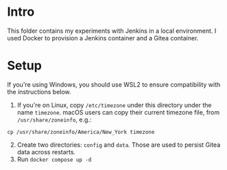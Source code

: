 # Intro

This folder contains my experiments with Jenkins in a local environment. I used Docker to provision a Jenkins container and a Gitea container.

# Setup

If you're using Windows, you should use WSL2 to ensure compatibility with the instructions below.

1. If you're on Linux, copy `/etc/timezone` under this directory under the name `timezone`. macOS users can copy their current timezone file, from `/usr/share/zoneinfo`, e.g.:

```shell
cp /usr/share/zoneinfo/America/New_York timezone
```

2. Create two directories: `config` and `data`. Those are used to persist Gitea data across restarts.
3. Run `docker compose up -d`
